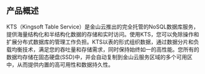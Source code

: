 ## 产品概述

KTS（Kingsoft Table Service）是金山云推出的完全托管的NoSQL数据库服务，提供海量结构化和半结构化数据的存储和实时访问。使用KTS，您可以免除操作和扩展分布式数据库的管理工作负担。KTS以表的形式组织数据，通过数据分片和负载均衡技术，满足您的吞吐量和存储需求，同时保持始终如一的高性能。您所有的数据均存储在固态硬盘(SSD)中，并会自动复制到金山云服务区域的多个可用区中，从而提供内置的高可用性和数据持久性。
